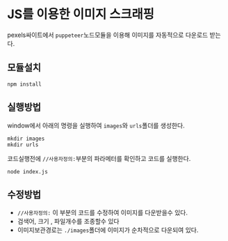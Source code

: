 # JS를 이용한 이미지 스크래핑
pexels싸이트에서 `puppeteer`노드모듈을 이용해 이미지를 자동적으로 다운로드 받는다.

## 모듈설치
```
npm install
```

## 실행방법
window에서 아래의 명령을 실행하여 `images`와 `urls`폴더를 생성한다.
```
mkdir images
mkdir urls
```

코드실행전에 `//사용자정의:`부분의 파라메터를 확인하고 코드를 실행한다.
```
node index.js
```

## 수정방법
- `//사용자정의:` 이 부분의 코드를 수정하여 이미지를 다운받을수 있다.
- 검색어, 크기 , 파일개수를 조종할수 있다
- 이미지보관경로는 `./images`폴더에 이미지가 순차적으로 다운되여 있다.
